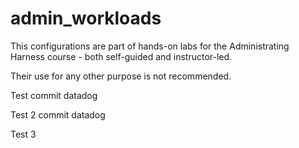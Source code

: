 # admin_workloads
This configurations are part of hands-on labs for the Administrating Harness course - both self-guided and instructor-led.

Their use for any other purpose is not recommended.

Test commit datadog

Test 2 commit datadog

Test 3
